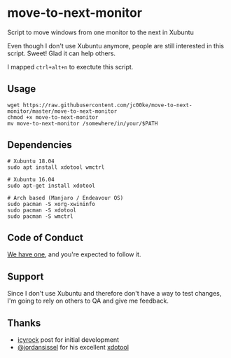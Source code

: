 # move-to-next-monitor

Script to move windows from one monitor to the next in Xubuntu

Even though I don't use Xubuntu anymore, people are still interested
in this script. Sweet! Glad it can help others.

I mapped `ctrl+alt+n` to exectute this script.

## Usage

```
wget https://raw.githubusercontent.com/jc00ke/move-to-next-monitor/master/move-to-next-monitor
chmod +x move-to-next-monitor
mv move-to-next-monitor /somewhere/in/your/$PATH
```

## Dependencies

```
# Xubuntu 18.04
sudo apt install xdotool wmctrl

# Xubuntu 16.04
sudo apt-get install xdotool

# Arch based (Manjaro / Endeavour OS)
sudo pacman -S xorg-xwininfo
sudo pacman -S xdotool
sudo pacman -S wmctrl
```

## Code of Conduct

[We have one](code_of_conduct.md), and you're expected to follow it.

## Support

Since I don't use Xubuntu and therefore don't have a way to test changes, I'm going to rely on others to QA and give me feedback.

## Thanks

* [icyrock](http://icyrock.com/blog/2012/05/xubuntu-moving-windows-between-monitors/) post for initial development
* [@jordansissel](https://github.com/jordansissel) for his excellent [xdotool](https://github.com/jordansissel/xdotool)
